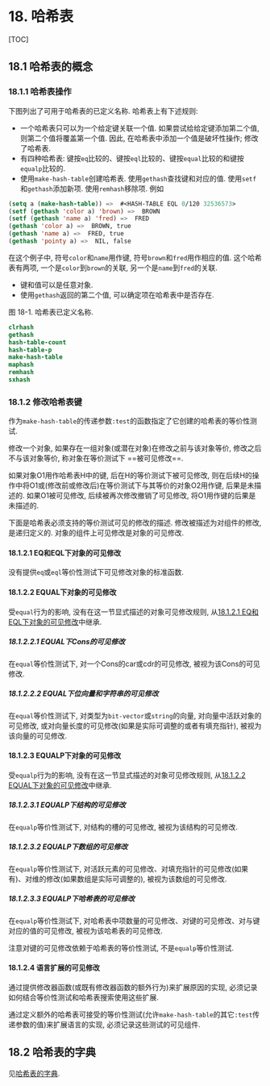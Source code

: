 # 18. 哈希表

[TOC]

## <span id="18.1">18.1</span> 哈希表的概念

### <span id="18.1.1">18.1.1</span> 哈希表操作

下图列出了可用于哈希表的已定义名称. 哈希表上有下述规则:

* 一个哈希表只可以为一个给定键关联一个值. 如果尝试给给定键添加第二个值, 则第二个值将覆盖第一个值. 因此, 在哈希表中添加一个值是破坏性操作; 修改了哈希表.
* 有四种哈希表: 键按`eq`比较的、键按`eql`比较的、键按`equal`比较的和键按`equalp`比较的.
* 使用`make-hash-table`创建哈希表. 使用`gethash`查找键和对应的值. 使用`setf`和`gethash`添加新项. 使用`remhash`移除项. 例如

``` lisp
(setq a (make-hash-table)) =>  #<HASH-TABLE EQL 0/120 32536573>
(setf (gethash 'color a) 'brown) =>  BROWN
(setf (gethash 'name a) 'fred) =>  FRED
(gethash 'color a) =>  BROWN, true
(gethash 'name a) =>  FRED, true
(gethash 'pointy a) =>  NIL, false
```

在这个例子中, 符号`color`和`name`用作键, 符号`brown`和`fred`用作相应的值. 这个哈希表有两项, 一个是`color`到`brown`的关联, 另一个是`name`到`fred`的关联.

* 键和值可以是任意对象.
* 使用`gethash`返回的第二个值, 可以确定项在哈希表中是否存在.


<span id="Figure18-1">图 18-1. 哈希表已定义名称.</span>

``` lisp
clrhash
gethash
hash-table-count
hash-table-p
make-hash-table
maphash
remhash
sxhash
```

### <span id="18.1.2">18.1.2</span> 修改哈希表键

作为`make-hash-table`的传递参数`:test`的函数指定了它创建的哈希表的等价性测试.

修改一个对象, 如果存在一组对象(或潜在对象)在修改之前与该对象等价, 修改之后不与该对象等价, 称对象在等价测试下 ==被可见修改==.

如果对象O1用作哈希表H中的键, 后在H的等价测试下被可见修改, 则在后续H的操作中将O1或(修改前或修改后)在等价测试下与其等价的对象O2用作键, 后果是未描述的.
如果O1被可见修改, 后续被再次修改撤销了可见修改, 将O1用作键的后果是未描述的.

下面是哈希表必须支持的等价测试可见的修改的描述.
修改被描述为对组件的修改, 是递归定义的. 对象的组件上可见修改是对象的可见修改.

#### <span id="18.1.2.1">18.1.2.1</span> EQ和EQL下对象的可见修改

没有提供`eq`或`eql`等价性测试下可见修改对象的标准函数.

#### <span id="18.1.2.2">18.1.2.2</span> EQUAL下对象的可见修改

受`equal`行为的影响, 没有在这一节显式描述的对象可见修改规则, 从[18.1.2.1 EQ和EQL下对象的可见修改](#18.1.2.1)中继承.

##### <span id="18.1.2.2.1">18.1.2.2.1</span> EQUAL下Cons的可见修改

在`equal`等价性测试下, 对一个Cons的car或cdr的可见修改, 被视为该Cons的可见修改.

##### <span id="18.1.2.2.2">18.1.2.2.2</span> EQUAL下位向量和字符串的可见修改

在`equal`等价性测试下, 对类型为`bit-vector`或`string`的向量, 对向量中活跃对象的可见修改, 或对向量长度的可见修改(如果是实际可调整的或者有填充指针), 被视为该向量的可见修改.

#### <span id="18.1.2.3">18.1.2.3</span> EQUALP下对象的可见修改

受`equalp`行为的影响, 没有在这一节显式描述的对象可见修改规则, 从[18.1.2.2 EQUAL下对象的可见修改](#18.1.2.2)中继承.

##### <span id="18.1.2.3.1">18.1.2.3.1</span> EQUALP下结构的可见修改

在`equalp`等价性测试下, 对结构的槽的可见修改, 被视为该结构的可见修改.

##### <span id="18.1.2.3.2">18.1.2.3.2</span> EQUALP下数组的可见修改

在`equalp`等价性测试下, 对活跃元素的可见修改、对填充指针的可见修改(如果有)、对维的修改(如果数组是实际可调整的), 被视为该数组的可见修改.

##### <span id="18.1.2.3.3">18.1.2.3.3</span> EQUALP下哈希表的可见修改

在`equalp`等价性测试下, 对哈希表中项数量的可见修改、对键的可见修改、对与键对应的值的可见修改, 被视为该哈希表的可见修改.

注意对键的可见修改依赖于哈希表的等价性测试, 不是`equalp`等价性测试.

#### <span id="18.1.2.4">18.1.2.4</span> 语言扩展的可见修改

通过提供修改器函数(或既有修改器函数的额外行为)来扩展原因的实现, 必须记录如何结合等价性测试和哈希表搜索使用这些扩展.

通过定义额外的哈希表可接受的等价性测试(允许`make-hash-table`的其它`:test`传递参数的值)来扩展语言的实现, 必须记录这些测试的可见组件.

## <span id="18.2">18.2</span> 哈希表的字典

见[哈希表的字典](../Dictionary#18.2).

